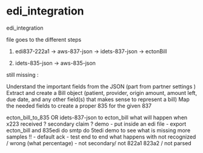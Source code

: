 # edi_integration
edi_integration

file goes to the different steps 

1. edi837-222a1 -> aws-837-json -> idets-837-json -> ectonBill

2. idets-835-json -> aws-835-json

still missing : 


Understand the important fields from the JSON (part from partner settings )
Extract and create a Bill object (patient, provider, origin amount, amount left, due date, and any other field(s) that makes sense to represent a bill)
Map the needed fields to create a proper 835 for the given 837 

ecton_bill_to_835    OR      idets-837-json to ecton_bill
what will happen when x223 received ? secondary claim ? 
demo - put inside an edi file - export ecton_bill and 835edi
do smtp 
do 5tedi demo to see what is missing
more samples !! - default ack - test end to end
what happens with not recognized / wrong (what percentage) - not secondary/ not 822a1 823a2 / not parsed 









